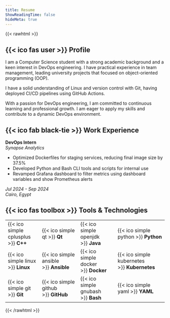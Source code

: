 ```yaml
---
title: Resume
ShowReadingTime: false
hideMeta: true
---
```


{{< rawhtml >}}

<h2><span class="fa-centered">{{< ico fas user >}}</span>&nbsp;Profile</h2>
<div>
    <p>
        I am a Computer Science student with a strong academic background and a keen interest in DevOps engineering.
        I have practical experience in team management, leading university projects that focused on object-oriented programming (OOP).
    </p>
    <p>
        I have a solid understanding of Linux and version control with Git,
        having deployed CI/CD pipelines using GitHub Actions.
    </p>
    <p>
        With a passion for DevOps engineering,
        I am committed to continuous learning and professional growth.
        I am eager to apply my skills and contribute to a dynamic DevOps environment.
    </p>
</div>
<h2><span class="fa-centered">{{< ico fab black-tie >}}</span>&nbsp;Work Experience</h2>
<div class="job">
      <div class="job-left">
          <b>DevOps Intern</b></br>
          <i>Synapse Analytics</i>
          <ul>
              <li>Optimized Dockerfiles for staging services, reducing final image size by 37.5%</li>
              <li>Developed Python and Bash CLI tools and scripts for internal use</li>
              <li>Revamped Grafana dashboard to filter metrics using dashboard variables and show Prometheus alerts</li>
          </ul>
      </div>
      <div class="job-right">
          <i>Jul 2024 - Sep 2024</i></br>
          <i>Cairo, Egypt</i>
      </div>
</div>
<h2><span class="fa-centered">{{< ico fas toolbox >}}</span>&nbsp;Tools &amp; Technologies</h2>
<table>
  <tr>
    <td><span class="fa-centered">{{< ico simple cplusplus >}}</span>&nbsp;<strong>C++</strong></td>
    <td><span class="fa-centered">{{< ico simple qt >}}</span>&nbsp;<strong>Qt</strong></td>
    <td><span class="fa-centered">{{< ico simple openjdk >}}</span>&nbsp;<strong>Java</strong></td>
    <td><span class="fa-centered">{{< ico simple python >}}</span>&nbsp;<strong>Python</strong></td>
  </tr>
  <tr>
    <td><span class="fa-centered">{{< ico simple linux >}}</span>&nbsp;<strong>Linux</strong></td>
    <td><span class="fa-centered">{{< ico simple ansible >}}</span>&nbsp;<strong>Ansible</strong></td>
    <td><span class="fa-centered">{{< ico simple docker >}}</span>&nbsp;<strong>Docker</strong></td>
    <td><span class="fa-centered">{{< ico simple kubernetes >}}</span>&nbsp;<strong>Kubernetes</strong></td>
  </tr>
  <tr>
    <td><span class="fa-centered">{{< ico simple git >}}</span>&nbsp;<strong>Git</strong></td>
    <td><span class="fa-centered">{{< ico simple github >}}</span>&nbsp;<strong>GitHub</strong></td>
    <td><span class="fa-centered">{{< ico simple gnubash >}}</span>&nbsp;<strong>Bash</strong></td>
    <td><span class="fa-centered">{{< ico simple yaml >}}</span>&nbsp;<strong>YAML</strong></td>
  </tr>
</table>
</body>
{{< /rawhtml >}}
